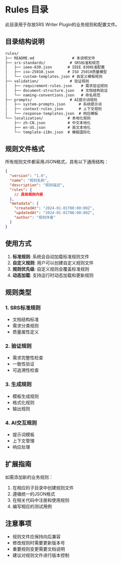 # Rules 目录

此目录用于存放SRS Writer Plugin的业务规则和配置文件。

## 目录结构说明

```markdown
rules/
├── README.md                 # 本说明文件
├── srs-standards/           # SRS标准和规范
│   ├── ieee-830.json       # IEEE 830标准配置
│   ├── iso-25010.json      # ISO 25010质量模型
│   └── custom-templates.json # 自定义模板规则
├── validation/              # 验证规则
│   ├── requirement-rules.json    # 需求验证规则
│   ├── document-structure.json   # 文档结构验证
│   └── naming-conventions.json   # 命名规范
├── prompts/                 # AI提示词规则
│   ├── system-prompts.json      # 系统提示词
│   ├── context-rules.json       # 上下文规则
│   └── response-templates.json  # 响应模板
└── localization/           # 本地化规则
    ├── zh-CN.json          # 中文本地化
    ├── en-US.json          # 英文本地化
    └── template-i18n.json  # 模板国际化
```

## 规则文件格式

所有规则文件都采用JSON格式，具有以下通用结构：

```json
{
  "version": "1.0",
  "name": "规则名称",
  "description": "规则描述",
  "rules": {
    // 具体规则内容
  },
  "metadata": {
    "createdAt": "2024-01-01T00:00:00Z",
    "updatedAt": "2024-01-01T00:00:00Z",
    "author": "规则作者"
  }
}
```

## 使用方式

1. **标准规则**: 系统会自动加载标准规则文件
2. **自定义规则**: 用户可以创建自定义规则文件
3. **规则优先级**: 自定义规则会覆盖标准规则
4. **动态加载**: 支持运行时动态加载和更新规则

## 规则类型

### 1. SRS标准规则

- 文档结构标准
- 需求分类规则
- 质量属性定义

### 2. 验证规则

- 需求完整性检查
- 一致性验证
- 可追溯性检查

### 3. 生成规则

- 模板生成规则
- 格式化规则
- 输出规则

### 4. AI交互规则

- 提示词模板
- 上下文管理
- 响应处理

## 扩展指南

如需添加新的业务规则：

1. 在相应的子目录中创建规则文件
2. 遵循统一的JSON格式
3. 在相关代码中注册和使用规则
4. 编写相应的测试用例

## 注意事项

- 规则文件应保持向后兼容
- 修改规则时需要更新版本号
- 重要规则变更需要文档说明
- 建议对规则文件进行版本控制
